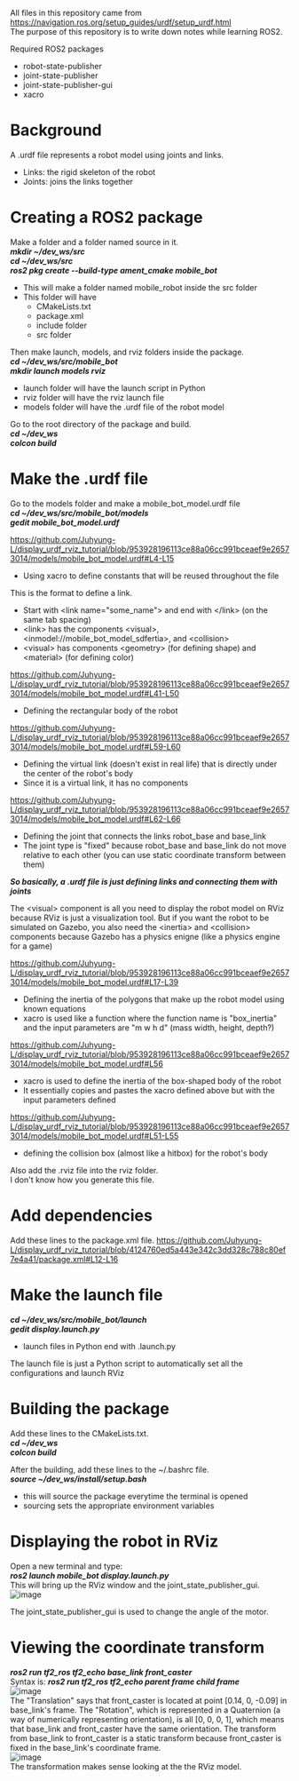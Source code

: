 All files in this repository came from https://navigation.ros.org/setup_guides/urdf/setup_urdf.html  
The purpose of this repository is to write down notes while learning ROS2.

Required ROS2 packages
- robot-state-publisher
- joint-state-publisher
- joint-state-publisher-gui
- xacro

# Background
A .urdf file represents a robot model using joints and links.
- Links: the rigid skeleton of the robot
- Joints: joins the links together

# Creating a ROS2 package
Make a folder and a folder named source in it.  
***mkdir ~/dev_ws/src***  
***cd ~/dev_ws/src***  
***ros2 pkg create --build-type ament_cmake mobile_bot***  
- This will make a folder named mobile_robot inside the src folder
- This folder will have
  - CMakeLists.txt
  - package.xml
  - include folder
  - src folder

Then make launch, models, and rviz folders inside the package.  
***cd ~/dev_ws/src/mobile_bot***  
***mkdir launch models rviz***  
- launch folder will have the launch script in Python
- rviz folder will have the rviz launch file
- models folder will have the .urdf file of the robot model

Go to the root directory of the package and build.  
***cd ~/dev_ws***  
***colcon build***  

# Make the .urdf file
Go to the models folder and make a mobile_bot_model.urdf file  
***cd ~/dev_ws/src/mobile_bot/models***  
***gedit mobile_bot_model.urdf***  

https://github.com/Juhyung-L/display_urdf_rviz_tutorial/blob/953928196113ce88a06cc991bceaef9e26573014/models/mobile_bot_model.urdf#L4-L15
- Using xacro to define constants that will be reused throughout the file

This is the format to define a link.
- Start with \<link name="some_name"\> and end with \</link\> (on the same tab spacing)
- \<link\> has the components \<visual\>, \<in<uri>model://mobile_bot_model_sdf</uri>ertia\>, and \<collision\>
- \<visual\> has components \<geometry\> (for defining shape) and \<material\> (for defining color)

https://github.com/Juhyung-L/display_urdf_rviz_tutorial/blob/953928196113ce88a06cc991bceaef9e26573014/models/mobile_bot_model.urdf#L41-L50
- Defining the rectangular body of the robot

https://github.com/Juhyung-L/display_urdf_rviz_tutorial/blob/953928196113ce88a06cc991bceaef9e26573014/models/mobile_bot_model.urdf#L59-L60
- Defining the virtual link (doesn't exist in real life) that is directly under the center of the robot's body  
- Since it is a virtual link, it has no components

https://github.com/Juhyung-L/display_urdf_rviz_tutorial/blob/953928196113ce88a06cc991bceaef9e26573014/models/mobile_bot_model.urdf#L62-L66
- Defining the joint that connects the links robot_base and base_link
- The joint type is "fixed" because robot_base and base_link do not move relative to each other (you can use static coordinate transform between them)

***So basically, a .urdf file is just defining links and connecting them with joints***  

The \<visual\> component is all you need to display the robot model on RViz because RViz is just a visualization tool. But if you want the robot to be simulated on Gazebo, you also need the \<inertia\> and \<collision\> components because Gazebo has a physics enigne (like a physics engine for a game) 

https://github.com/Juhyung-L/display_urdf_rviz_tutorial/blob/953928196113ce88a06cc991bceaef9e26573014/models/mobile_bot_model.urdf#L17-L39
- Defining the inertia of the polygons that make up the robot model using known equations
- xacro is used like a function where the function name is "box_inertia" and the input parameters are "m w h d" (mass width, height, depth?)

https://github.com/Juhyung-L/display_urdf_rviz_tutorial/blob/953928196113ce88a06cc991bceaef9e26573014/models/mobile_bot_model.urdf#L56
- xacro is used to define the inertia of the box-shaped body of the robot
- It essentially copies and pastes the xacro defined above but with the input parameters defined

https://github.com/Juhyung-L/display_urdf_rviz_tutorial/blob/953928196113ce88a06cc991bceaef9e26573014/models/mobile_bot_model.urdf#L51-L55
- defining the collision box (almost like a hitbox) for the robot's body

Also add the .rviz file into the rviz folder.  
I don't know how you generate this file.  

# Add dependencies
Add these lines to the package.xml file.
https://github.com/Juhyung-L/display_urdf_rviz_tutorial/blob/4124760ed5a443e342c3dd328c788c80ef7e4a41/package.xml#L12-L16

# Make the launch file
***cd ~/dev_ws/src/mobile_bot/launch***  
***gedit display.launch.py***  
- launch files in Python end with .launch.py

The launch file is just a Python script to automatically set all the configurations and launch RViz

# Building the package
Add these lines to the CMakeLists.txt.  
***cd ~/dev_ws***  
***colcon build***  

After the building, add these lines to the ~/.bashrc file.  
***source ~/dev_ws/install/setup.bash***  
- this will source the package everytime the terminal is opened
- sourcing sets the appropriate environment variables

# Displaying the robot in RViz
Open a new terminal and type:  
***ros2 launch mobile_bot display.launch.py***  
This will bring up the RViz window and the joint_state_publisher_gui. 
![image](https://user-images.githubusercontent.com/102873080/233770287-5e14b63d-02de-48c5-9315-f1f603e485d2.png)  

The joint_state_publisher_gui is used to change the angle of the motor.  

# Viewing the coordinate transform
***ros2 run tf2_ros tf2_echo base_link front_caster***  
Syntax is: ***ros2 run tf2_ros tf2_echo parent frame child frame***  
![image](https://user-images.githubusercontent.com/102873080/233770431-a1d8117b-3d7f-49ca-aa4a-136443f1ad8f.png)  
The "Translation" says that front_caster is located at point [0.14, 0, -0.09] in base_link's frame. The "Rotation", which is represented in a Quaternion (a way of numerically representing orientation), is all [0, 0, 0, 1], which means that base_link and front_caster have the same orientation. The transform from base_link to front_caster is a static transform because front_caster is fixed in the base_link's coordinate frame.  
![image](https://user-images.githubusercontent.com/102873080/233770572-93484ec5-6720-4796-983f-daa346dae7c4.png)  
The transformation makes sense looking at the the RViz model.



